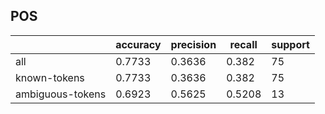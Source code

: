 
## POS

|                  | accuracy | precision | recall | support |
|------------------|----------|-----------|--------|---------|
| all              | 0.7733   | 0.3636    | 0.382  | 75      |
| known-tokens     | 0.7733   | 0.3636    | 0.382  | 75      |
| ambiguous-tokens | 0.6923   | 0.5625    | 0.5208 | 13      |

